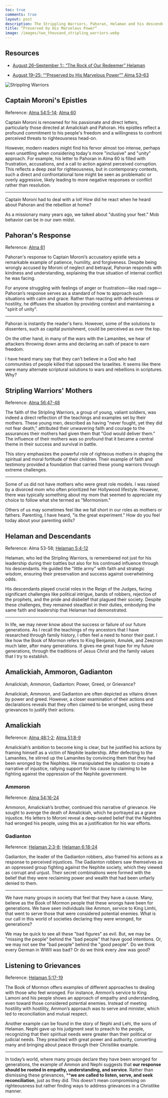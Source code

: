 ```yaml
---
toc: true
comments: true
layout: post
description: The Strippling Warriors, Pahoran, Helaman and his descendents show the depth of faith, leadership, and the enduring power of righteous examples.
title: “Preserved by His Marvelous Power”
image: /images/two_thousand_stripling_warriors.webp
---
```


## Resources

- [August 26–September 1:: “The Rock of Our Redeemer” Helaman](https://www.churchofjesuschrist.org/study/manual/come-follow-me-for-home-and-church-book-of-mormon-2024/35?lang=eng)

- [August 19–25: ““Preserved by His Marvelous Power”” Alma 53–63](https://www.churchofjesuschrist.org/study/manual/come-follow-me-for-home-and-church-book-of-mormon-2024/34?lang=eng)

![Strippling Warriors]({{site.baseurl}}/images/two_thousand_stripling_warriors.webp)

## Captain Moroni's Epistles

Reference: [Alma 54:5-14](https://www.churchofjesuschrist.org/study/scriptures/bofm/alma/54?lang=eng&id=p5-p14#p5); [Alma 60](https://www.churchofjesuschrist.org/study/scriptures/bofm/alma/60?lang=eng)

Captain Moroni is renowned for his passionate and direct letters, particularly those directed at Amalickiah and Pahoran. His epistles reflect a profound commitment to his people's freedom and a willingness to confront perceived threats to righteousness head-on.

However, modern readers might find his fervor almost too intense, perhaps even unsettling when considering today's more "inclusive" and "unity" approach. For example, his letter to Pahoran in Alma 60 is filled with frustration, accusations, and a call to action against perceived corruption. This reflects a deep zeal for righteousness, but in contemporary contexts, such a direct and confrontational tone might be seen as problematic or overly aggressive, likely leading to more negative responses or conflict rather than resolution.

---

Captain Moroni had to deal with a lot! How did he react when he heard about Pahoran and the rebellion at home?

As a missionary many years ago, we talked about "dusting your feet." Mob behavior can be in our own midst.

## Pahoran's Response

Reference: [Alma 61](https://www.churchofjesuschrist.org/study/scriptures/bofm/alma/61?lang=eng)

Pahoran's response to Captain Moroni’s accusatory epistle sets a remarkable example of patience, humility, and forgiveness. Despite being wrongly accused by Moroni of neglect and betrayal, Pahoran responds with kindness and understanding, explaining the true situation of internal conflict he was facing.

For anyone struggling with feelings of anger or frustration—like road rage—Pahoran’s response serves as a standard of how to approach such situations with calm and grace. Rather than reacting with defensiveness or hostility, he diffuses the situation by providing context and maintaining a "spirit of unity".

---

Pahoran is instantly the reader's hero. However, some of the solutions to dissenters, such as capital punishment, could be perceived as over the top.

On the other hand, in many of the wars with the Lamanites, we hear of attackers throwing down arms and declaring an oath of peace to earn freedom.

I have heard many say that they can't believe in a God who had communities of people killed that opposed the Israelites. It seems like there were many alternate scriptural solutions to wars and rebellions in scriptures. Why?

## Stripling Warriors' Mothers

Reference: [Alma 56:47-48](https://www.churchofjesuschrist.org/study/scriptures/bofm/alma/56?lang=eng&id=p47-p48#p47)

The faith of the Stripling Warriors, a group of young, valiant soldiers, was indeed a direct reflection of the teachings and examples set by their mothers. These young men, described as having "never fought, yet they did not fear death," attributed their unwavering faith and courage to the assurances their mothers had given them that "God would deliver them." The influence of their mothers was so profound that it became a central theme in their success and survival in battle.

This story emphasizes the powerful role of righteous mothers in shaping the spiritual and moral fortitude of their children. Their example of faith and testimony provided a foundation that carried these young warriors through extreme challenges.

---

Some of us did not have mothers who were great role models. I was raised by a divorced mom who often prioritized her Hollywood lifestyle. However, there was typically something about my mom that seemed to appreciate my choice to follow what she termed as "Mormonism."

Others of us may sometimes feel like we fall short in our roles as mothers or fathers. Parenting, I have heard, "is the great experiment." How do you feel today about your parenting skills?

## Helaman and Descendants

Reference: Alma 53-58; [Helaman 5:4-12](https://www.churchofjesuschrist.org/study/scriptures/bofm/hel/5?lang=eng&id=p4-p13#p4)

Helaman, who led the Stripling Warriors, is remembered not just for his leadership during their battles but also for his continued influence through his descendants. He guided the "little army" with faith and strategic wisdom, ensuring their preservation and success against overwhelming odds.

His descendants played crucial roles in the Reign of the Judges, facing significant challenges like political intrigue, bands of robbers, rejection of the prophets, and the pride and disbelief that plagued their society. Despite these challenges, they remained steadfast in their duties, embodying the same faith and leadership that Helaman had demonstrated.

---

In life, we may never know about the success or failure of our future generations. As I recall the teachings of my ancestors that I have researched through family history, I often feel a need to honor their past. I like how the Book of Mormon refers to King Benjamin, Amulek, and Zeezrom much later, after many generations. It gives me great hope for my future generations, through the traditions of Jesus Christ and the family values that I try to establish.

## Amalickiah, Ammoron, Gadianton

Amalickiah, Ammoron, Gadianton: Power, Greed, or Grievance?

Amalickiah, Ammoron, and Gadianton are often depicted as villains driven by power and greed. However, a closer examination of their actions and declarations reveals that they often claimed to be wronged, using these grievances to justify their actions.

## Amalickiah

Reference: [Alma 48:1-2](https://www.churchofjesuschrist.org/study/scriptures/bofm/alma/48?lang=eng&id=p1-p2#p1); [Alma 51:8-9](https://www.churchofjesuschrist.org/study/scriptures/bofm/alma/51?lang=eng&id=p8-p9#p8)

Amalickiah’s ambition to become king is clear, but he justified his actions by framing himself as a victim of Nephite leadership. After defecting to the Lamanites, he stirred up the Lamanites by convincing them that they had been wronged by the Nephites. He manipulated the situation to create a narrative of injustice, rallying support for his cause by claiming to be fighting against the oppression of the Nephite government.

### Ammoron

Reference: [Alma 54:16-24](https://www.churchofjesuschrist.org/study/scriptures/bofm/alma/54?lang=eng&id=p16-p24#p16)

Ammoron, Amalickiah’s brother, continued this narrative of grievance. He sought to avenge the death of Amalickiah, which he portrayed as a grave injustice. His letters to Moroni reveal a deep-seated belief that the Nephites had wronged his people, using this as a justification for his war efforts.

### Gadianton

Reference: [Helaman 2:3-8](https://www.churchofjesuschrist.org/study/scriptures/bofm/hel/2?lang=eng&id=p3-p8#p3); [Helaman 6:18-24](https://www.churchofjesuschrist.org/study/scriptures/bofm/hel/6?lang=eng&id=p18-p24#p18)

Gadianton, the leader of the Gadianton robbers, also framed his actions as a response to perceived injustices. The Gadianton robbers saw themselves as an oppressed group fighting against the Nephite society, which they viewed as corrupt and unjust. Their secret combinations were formed with the belief that they were reclaiming power and wealth that had been unfairly denied to them.

---

We have many groups in society that feel that they have a cause.   Many, believe as the Book of Mormon people that these wrongs have been for generations.  We have seen individuals like Ammon, service to King Limhi, that went to serve those that were considered potential enemies.  What is our call in this world of societies declaring they were wronged, for generations?

We may be quick to see all these "bad figures" as evil.   But, we may be "missing the people" behind the "bad people" that have good intentions.  Or, we may not see the "bad people" behind the "good people".  Do we think every German in WWII was bad?  Or do we think every Jew was good?

## Listening to Grievances

Reference: [Helaman 5:17-19](https://www.churchofjesuschrist.org/study/scriptures/bofm/hel/5?lang=eng&id=p17-p19#p17)

The Book of Mormon offers examples of different approaches to dealing with those who feel wronged. For instance, Ammon’s service to King Lamoni and his people shows an approach of empathy and understanding, even toward those considered potential enemies. Instead of meeting hostility with hostility, Ammon’s approach was to serve and minister, which led to reconciliation and mutual respect.

Another example can be found in the story of Nephi and Lehi, the sons of Helaman. Nephi gave up his judgment seat to preach to the people, recognizing that their spiritual needs were greater than their political or judicial needs. They preached with great power and authority, converting many and bringing about peace through their Christlike example.

---

In today’s world, where many groups declare they have been wronged for generations, the example of Ammon and Nephi suggests that **our response should be rooted in empathy, understanding, and service**. Rather than dismissing these grievances, ****we are called to listen, serve, and seek reconciliation**, just as they did. This doesn’t mean compromising on righteousness but rather finding ways to address grievances in a Christlike manner.
